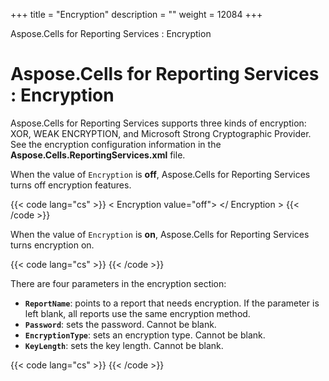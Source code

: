 +++
title = "Encryption" 
description = "" 
weight = 12084 
+++

Aspose.Cells for Reporting Services : Encryption  

# Aspose.Cells for Reporting Services : Encryption


Aspose.Cells for Reporting Services supports three kinds of encryption: XOR, WEAK ENCRYPTION, and Microsoft Strong Cryptographic Provider. See the encryption configuration information in the **Aspose.Cells.ReportingServices.xml** file.

When the value of `Encryption` is **off**, Aspose.Cells for Reporting Services turns off encryption features.

{{< code lang="cs" >}}
  < Encryption value="off">
    <Report name="" >
      <Password value=""/>
      <EncryptionType value="Microsoft Strong Cryptographic Provider"/>
      <KeyLength value="128"/>
    </Report>
  </ Encryption >
{{< /code >}}

When the value of `Encryption` is **on**, Aspose.Cells for Reporting Services turns encryption on.

{{< code lang="cs" >}}
<Encryption value="on">
{{< /code >}}

There are four parameters in the encryption section:

*   **`ReportName`**: points to a report that needs encryption. If the parameter is left blank, all reports use the same encryption method.
*   **`Password`**: sets the password. Cannot be blank.
*   **`EncryptionType`**: sets an encryption type. Cannot be blank.
*   **`KeyLength`**: sets the key length. Cannot be blank.

{{< code lang="cs" >}}
<Encryption value="on">
  <Report name="Test" >
      <Password value="12345"/>
      <EncryptionType value="Microsoft Strong Cryptographic Provider"/>
      <KeyLength value="128"/>
    </Report>
  	  <Report name="" >
      <Password value="123456"/>
      <EncryptionType value=" XOR "/>
      <KeyLength value="128"/>
    </Report>
 </Encryption>
{{< /code >}}

